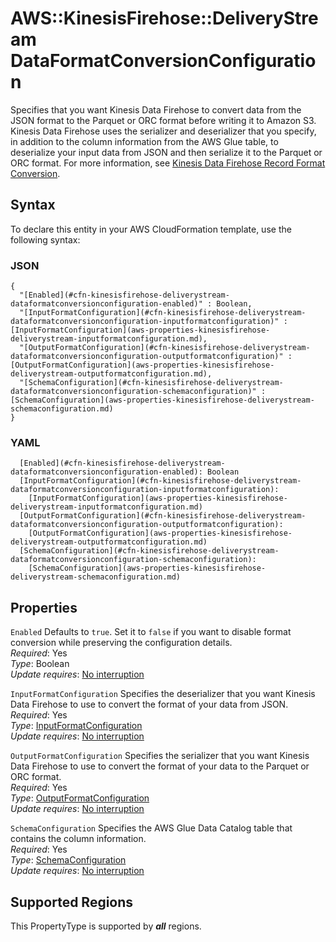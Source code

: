 # AWS::KinesisFirehose::DeliveryStream DataFormatConversionConfiguration<a name="aws-properties-kinesisfirehose-deliverystream-dataformatconversionconfiguration"></a>

Specifies that you want Kinesis Data Firehose to convert data from the JSON format to the Parquet or ORC format before writing it to Amazon S3\. Kinesis Data Firehose uses the serializer and deserializer that you specify, in addition to the column information from the AWS Glue table, to deserialize your input data from JSON and then serialize it to the Parquet or ORC format\. For more information, see [Kinesis Data Firehose Record Format Conversion](https://docs.aws.amazon.com/firehose/latest/dev/record-format-conversion.html)\.

## Syntax<a name="aws-properties-kinesisfirehose-deliverystream-dataformatconversionconfiguration-syntax"></a>

To declare this entity in your AWS CloudFormation template, use the following syntax:

### JSON<a name="aws-properties-kinesisfirehose-deliverystream-dataformatconversionconfiguration-syntax.json"></a>

```
{
  "[Enabled](#cfn-kinesisfirehose-deliverystream-dataformatconversionconfiguration-enabled)" : Boolean,
  "[InputFormatConfiguration](#cfn-kinesisfirehose-deliverystream-dataformatconversionconfiguration-inputformatconfiguration)" : [InputFormatConfiguration](aws-properties-kinesisfirehose-deliverystream-inputformatconfiguration.md),
  "[OutputFormatConfiguration](#cfn-kinesisfirehose-deliverystream-dataformatconversionconfiguration-outputformatconfiguration)" : [OutputFormatConfiguration](aws-properties-kinesisfirehose-deliverystream-outputformatconfiguration.md),
  "[SchemaConfiguration](#cfn-kinesisfirehose-deliverystream-dataformatconversionconfiguration-schemaconfiguration)" : [SchemaConfiguration](aws-properties-kinesisfirehose-deliverystream-schemaconfiguration.md)
}
```

### YAML<a name="aws-properties-kinesisfirehose-deliverystream-dataformatconversionconfiguration-syntax.yaml"></a>

```
  [Enabled](#cfn-kinesisfirehose-deliverystream-dataformatconversionconfiguration-enabled): Boolean
  [InputFormatConfiguration](#cfn-kinesisfirehose-deliverystream-dataformatconversionconfiguration-inputformatconfiguration): 
    [InputFormatConfiguration](aws-properties-kinesisfirehose-deliverystream-inputformatconfiguration.md)
  [OutputFormatConfiguration](#cfn-kinesisfirehose-deliverystream-dataformatconversionconfiguration-outputformatconfiguration): 
    [OutputFormatConfiguration](aws-properties-kinesisfirehose-deliverystream-outputformatconfiguration.md)
  [SchemaConfiguration](#cfn-kinesisfirehose-deliverystream-dataformatconversionconfiguration-schemaconfiguration): 
    [SchemaConfiguration](aws-properties-kinesisfirehose-deliverystream-schemaconfiguration.md)
```

## Properties<a name="aws-properties-kinesisfirehose-deliverystream-dataformatconversionconfiguration-properties"></a>

`Enabled`  <a name="cfn-kinesisfirehose-deliverystream-dataformatconversionconfiguration-enabled"></a>
Defaults to `true`\. Set it to `false` if you want to disable format conversion while preserving the configuration details\.  
*Required*: Yes  
*Type*: Boolean  
*Update requires*: [No interruption](https://docs.aws.amazon.com/AWSCloudFormation/latest/UserGuide/using-cfn-updating-stacks-update-behaviors.html#update-no-interrupt)

`InputFormatConfiguration`  <a name="cfn-kinesisfirehose-deliverystream-dataformatconversionconfiguration-inputformatconfiguration"></a>
Specifies the deserializer that you want Kinesis Data Firehose to use to convert the format of your data from JSON\.  
*Required*: Yes  
*Type*: [InputFormatConfiguration](aws-properties-kinesisfirehose-deliverystream-inputformatconfiguration.md)  
*Update requires*: [No interruption](https://docs.aws.amazon.com/AWSCloudFormation/latest/UserGuide/using-cfn-updating-stacks-update-behaviors.html#update-no-interrupt)

`OutputFormatConfiguration`  <a name="cfn-kinesisfirehose-deliverystream-dataformatconversionconfiguration-outputformatconfiguration"></a>
Specifies the serializer that you want Kinesis Data Firehose to use to convert the format of your data to the Parquet or ORC format\.  
*Required*: Yes  
*Type*: [OutputFormatConfiguration](aws-properties-kinesisfirehose-deliverystream-outputformatconfiguration.md)  
*Update requires*: [No interruption](https://docs.aws.amazon.com/AWSCloudFormation/latest/UserGuide/using-cfn-updating-stacks-update-behaviors.html#update-no-interrupt)

`SchemaConfiguration`  <a name="cfn-kinesisfirehose-deliverystream-dataformatconversionconfiguration-schemaconfiguration"></a>
Specifies the AWS Glue Data Catalog table that contains the column information\.  
*Required*: Yes  
*Type*: [SchemaConfiguration](aws-properties-kinesisfirehose-deliverystream-schemaconfiguration.md)  
*Update requires*: [No interruption](https://docs.aws.amazon.com/AWSCloudFormation/latest/UserGuide/using-cfn-updating-stacks-update-behaviors.html#update-no-interrupt)

## Supported Regions

This PropertyType is supported by ***all*** regions.